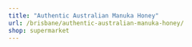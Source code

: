 ```yaml
---
title: "Authentic Australian Manuka Honey"
url: /brisbane/authentic-australian-manuka-honey/
shop: supermarket
---
```

